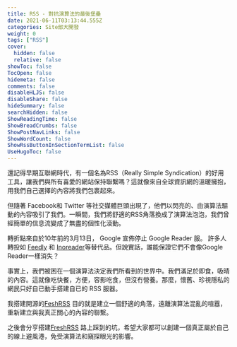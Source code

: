 ```yaml
---
title: RSS - 對抗演算法的最後堡壘
date: 2021-06-11T03:13:44.555Z
categories: Site部大開發
weight: 0
tags: ["RSS"]
cover:
  hidden: false
  relative: false
showToc: false
TocOpen: false
hidemeta: false
comments: false
disableHLJS: false
disableShare: false
hideSummary: false
searchHidden: false
ShowReadingTime: false
ShowBreadCrumbs: false
ShowPostNavLinks: false
ShowWordCount: false
ShowRssButtonInSectionTermList: false
UseHugoToc: false
---
```


還記得早期互聯網時代，有一個名為RSS（Really Simple Syndication）的好用工具，讓我們與所有喜愛的網站保持聯繫嗎？這就像來自全球資訊網的溫暖擁抱，用我們自己選擇的內容將我們包裹起來。

但隨著 Facebook和 Twitter 等社交媒體巨頭出現了，他們以閃亮的、由演算法驅動的內容吸引了我們。一瞬間，我們將舒適的RSS角落換成了演算法泡泡，我們曾經簡單的信息流變成了無盡的個性化滾動。

轉折點來自於10年前的3月13日， Google 宣佈停止 Google Reader 服。 許多人轉投如 [Feedly](https://feedly.com/) 和 [Inoreader](https://www.inoreader.com/)等替代品。但說實話，誰能保證它們不會像Google Reader一樣消失？

事實上，我們被困在一個演算法決定我們所看到的世界中。我們滿足於即食，吸晴的內容。這就像吃快餐，方便，容影吃食，但沒冇營養。那麼，懷舊、珍視隱私的網民只好自已動手搭建自已的 RSS 服器。

我搭建開源的[FeshRSS](https://www.freshrss.com) 目的就是建立一個舒適的角落，遠離演算法混亂的喧囂，重新建立與我真正關心的內容的聯繫。

之後會分亨搭建[FreshRSS](https://wwww.freshrss.com) 路上踩到的坑，希望大家都可以創建一個真正屬於自己的線上避風港，免受演算法和窺探眼光的影響。
